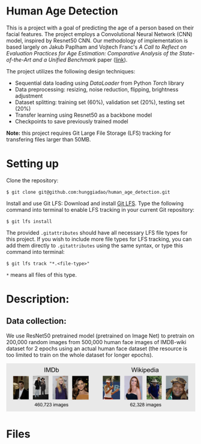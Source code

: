 # Human Age Detection

This is a project with a goal of predicting the age of a person based on their facial features. The project employs a Convolutional Neural Network (CNN) model, inspired by Resnet50 CNN. Our methodology of implementation is based largely on Jakub Paplham and Vojtech Franc's *A Call to Reflect on Evaluation Practices for Age Estimation: Comparative Analysis of the State-of-the-Art and a Unified Benchmark* paper ([link](https://ieeexplore.ieee.org/document/10656298)).

The project utilizes the following design techniques:
- Sequential data loading using *DataLoader* from Python *Torch* library
- Data preprocessing: resizing, noise reduction, flipping, brightness adjustment
- Dataset splitting: training set (60%), validation set (20%), testing set (20%)
- Transfer learning using Resnet50 as a backbone model
- Checkpoints to save previously trained model

**Note:** this project requires Git Large File Storage (LFS) tracking for transfering files larger than 50MB.

# Setting up

Clone the repository:
```
$ git clone git@github.com:hunggiadao/human_age_detection.git
```

Install and use Git LFS:
Download and install [Git LFS](https://git-lfs.com).
Type the following command into terminal to enable LFS tracking in your current Git repository:
```
$ git lfs install
```

The provided `.gitattributes` should have all necessary LFS file types for this project. If you wish to include more file types for LFS tracking, you can add them directly to `.gitattributes` using the same syntax, or type this command into terminal:
```
$ git lfs track "*.<file-type>"
```
`*` means all files of this type.

# Description:

## Data collection:

We use ResNet50 pretrained model (pretrained on Image Net) to pretrain on 200,000 random images from 500,000 human face images of IMDB-wiki dataset for 2 epochs using an actual human face dataset (the resource is too limited to train on the whole dataset for longer epochs).

![alt text](https://github.com/hunggiadao/human_age_detection/blob/main/Presentation/data_collection.png)

# Files
